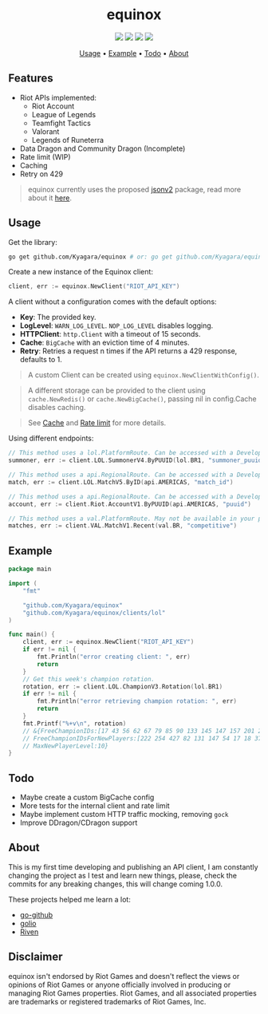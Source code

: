 <div align="center">
	<h1>equinox</h1>
	<img src="https://img.shields.io/github/go-mod/go-version/Kyagara/equinox?style=flat-square&label=go">
	<a href="https://github.com/Kyagara/equinox/tags"><img src="https://img.shields.io/github/v/tag/Kyagara/equinox?label=release&style=flat-square"/></a>
	<a href="https://pkg.go.dev/github.com/Kyagara/equinox"><img src="https://img.shields.io/static/v1?label=godoc&message=reference&color=blue&style=flat-square"/></a>
	<a href="https://codecov.io/gh/Kyagara/equinox"><img src="https://img.shields.io/codecov/c/github/Kyagara/equinox?style=flat-square&color=blue&label=coverage"/></a>
	<p>
		<a href="#usage">Usage</a> •
		<a href="#example">Example</a> •
		<a href="#todo">Todo</a> •
		<a href="#about">About</a>
	</p>
</div>

## Features

- Riot APIs implemented:
  - Riot Account
  - League of Legends
  - Teamfight Tactics
  - Valorant
  - Legends of Runeterra
- Data Dragon and Community Dragon (Incomplete)
- Rate limit (WIP)
- Caching
- Retry on 429

> equinox currently uses the proposed [jsonv2](https://github.com/go-json-experiment/json) package, read more about it [here](https://github.com/golang/go/discussions/63397).

## Usage

Get the library:

```bash
go get github.com/Kyagara/equinox # or: go get github.com/Kyagara/equinox@master
```

Create a new instance of the Equinox client:

```go
client, err := equinox.NewClient("RIOT_API_KEY")
```

A client without a configuration comes with the default options:

- **Key**: The provided key.
- **LogLevel**: `WARN_LOG_LEVEL`. `NOP_LOG_LEVEL` disables logging.
- **HTTPClient**: `http.Client` with a timeout of 15 seconds.
- **Cache**: `BigCache` with an eviction time of 4 minutes.
- **Retry**: Retries a request n times if the API returns a 429 response, defaults to 1.

> A custom Client can be created using `equinox.NewClientWithConfig()`.

> A different storage can be provided to the client using `cache.NewRedis()` or `cache.NewBigCache()`, passing nil in config.Cache disables caching.

> See [Cache](https://github.com/Kyagara/equinox/tree/master/cache) and [Rate limit](https://github.com/Kyagara/equinox/tree/master/ratelimit) for more details.

Using different endpoints:

```go
// This method uses a lol.PlatformRoute. Can be accessed with a Development key.
summoner, err := client.LOL.SummonerV4.ByPUUID(lol.BR1, "summoner_puuid")

// This method uses a api.RegionalRoute. Can be accessed with a Development key.
match, err := client.LOL.MatchV5.ByID(api.AMERICAS, "match_id")

// This method uses a api.RegionalRoute. Can be accessed with a Development key.
account, err := client.Riot.AccountV1.ByPUUID(api.AMERICAS, "puuid")

// This method uses a val.PlatformRoute. May not be available in your policy.
matches, err := client.VAL.MatchV1.Recent(val.BR, "competitive")
```

## Example

```go
package main

import (
	"fmt"

	"github.com/Kyagara/equinox"
	"github.com/Kyagara/equinox/clients/lol"
)

func main() {
	client, err := equinox.NewClient("RIOT_API_KEY")
	if err != nil {
		fmt.Println("error creating client: ", err)
		return
	}
	// Get this week's champion rotation.
	rotation, err := client.LOL.ChampionV3.Rotation(lol.BR1)
	if err != nil {
		fmt.Println("error retrieving champion rotation: ", err)
		return
	}
	fmt.Printf("%+v\n", rotation)
	// &{FreeChampionIDs:[17 43 56 62 67 79 85 90 133 145 147 157 201 203 245 518]
	// FreeChampionIDsForNewPlayers:[222 254 427 82 131 147 54 17 18 37]
	// MaxNewPlayerLevel:10}
}
```

## Todo

- Maybe create a custom BigCache config
- More tests for the internal client and rate limit
- Maybe implement custom HTTP traffic mocking, removing `gock`
- Improve DDragon/CDragon support

## About

This is my first time developing and publishing an API client, I am constantly changing the project as I test and learn new things, please, check the commits for any breaking changes, this will change coming 1.0.0.

These projects helped me learn a lot:

- [go-github](https://github.com/google/go-github)
- [golio](https://github.com/KnutZuidema/golio)
- [Riven](https://github.com/MingweiSamuel/Riven)

## Disclaimer

equinox isn't endorsed by Riot Games and doesn't reflect the views or opinions of Riot Games or anyone officially involved in producing or managing Riot Games properties. Riot Games, and all associated properties are trademarks or registered trademarks of Riot Games, Inc.
